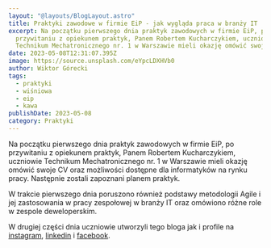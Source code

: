 ```yaml
---
layout: "@layouts/BlogLayout.astro"
title: Praktyki zawodowe w firmie EiP - jak wygląda praca w branży IT
excerpt: Na początku pierwszego dnia praktyk zawodowych w firmie EiP, po
  przywitaniu z opiekunem praktyk, Panem Robertem Kucharczykiem, uczniowie
  Technikum Mechatronicznego nr. 1 w Warszawie mieli okazję omówić swoje CV
date: 2023-05-08T12:31:07.395Z
image: https://source.unsplash.com/eYpcLDXHVb0
author: Wiktor Górecki
tags:
  - praktyki
  - wiśniowa
  - eip
  - kawa
publishDate: 2023-05-08
category: Praktyki
---
```

Na początku pierwszego dnia praktyk zawodowych w firmie EiP, po przywitaniu z opiekunem praktyk, Panem Robertem Kucharczykiem, uczniowie Technikum Mechatronicznego nr. 1 w Warszawie mieli okazję omówić swoje CV oraz możliwości dostępne dla informatyków na rynku pracy. Następnie zostali zapoznani planem praktyk.

W trakcie pierwszego dnia poruszono również podstawy metodologii Agile i jej zastosowania w pracy zespołowej w branży IT oraz omówiono różne role w zespole deweloperskim.

W drugiej części dnia uczniowie utworzyli tego bloga jak i profile na [instagram](https://www.instagram.com/wisniowa_is_possible/), [linkedin](https://www.linkedin.com/in/praktyki-zawodowe-134a16275/) i [facebook](https://www.facebook.com/Wi%C5%9Bniowa-Is-Possible-105941579167828/).